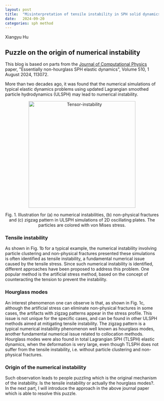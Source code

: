```yaml
---
layout: post
title:  "Misinterpretation of tensile instability in SPH solid dynamics (Part 1)"
date:   2024-09-20
categories: sph method
---
```

Xiangyu Hu

## Puzzle on the origin of numerical instability

This blog is based on parts from the [Journal of Computational Physics](https://doi.org/10.1016/j.jcp.2024.113072) paper,
"Essentially non-hourglass SPH elastic dynamics", Volume 510, 1 August 2024, 113072.

More than two decades ago, it was found that the numerical simulations of typical elastic dynamics problems
using updated Lagrangian smoothed particle hydrodynamics (ULSPH) may lead to numerical instability.

<p align="center"><img src="{{site.baseurl}}/assets/img/tensor-instability.jpg" alt="Tensor-instability" height="350"/>
<center>Fig. 1. Illustration for (a) no numerical instabilities, (b) non-physical fractures and
(c) zigzag pattern in ULSPH simulations of 2D oscillating plates.
The particles are colored with von Mises stress.</center>

### Tensile instability

As shown in Fig. 1b for a typical example, the numerical instability involving particle clustering and non-physical fractures
presented these simulations is often identified as tensile instability, a fundamental numerical issue caused by the tensile stress.
Since such numerical instability is identified, different approaches have been proposed to address this problem.
One popular method is the artificial stress method,
based on the concept of counteracting the tension to prevent the instability.

### Hourglass modes

An interest phenomenon one can observe is that, as shown in Fig. 1c,
although the artificial stress can eliminate non-physical fractures in some cases,
the artifacts with zigzag patterns appear in the stress profile.
This issue is not unique for the specific cases,
and can be found in other ULSPH methods aimed at mitigating tensile instability.
The zigzag pattern is a typical numerical instability phenomenon well known as hourglass modes,
another fundamental numerical issue related to collocation methods.
Hourglass modes were also found in total Lagrangian SPH (TLSPH) elastic dynamics,
when the deformation is very large, even though TLSPH does not suffer from the tensile instability,
i.e. without particle clustering and non-physical fractures.

### Origin of the numerical instability

Such observation leads to people puzzling which is the original mechanism of the instability.
Is the tensile instability or actually the hourglass modes?.
In the next part, I will introduce the approach in the above journal paper
which is able to resolve this puzzle.
